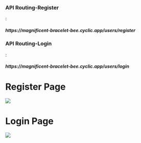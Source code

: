 <h3>API Routing-Register</h3>:<h5>https://magnificent-bracelet-bee.cyclic.app/users/register<h5>
<h3>API Routing-Login</h3>:<h5>https://magnificent-bracelet-bee.cyclic.app/users/login<h5>  
<h1>Register Page</h1>
<img src="https://cdn-images-1.medium.com/max/800/1*BIvM5mE4EjIF3PO58oU0ow.png"/>

<h1>Login Page</h1>
<img src="https://cdn-images-1.medium.com/max/800/1*f0XV9T0f45qm-E9OXRDo6Q.png"/>

